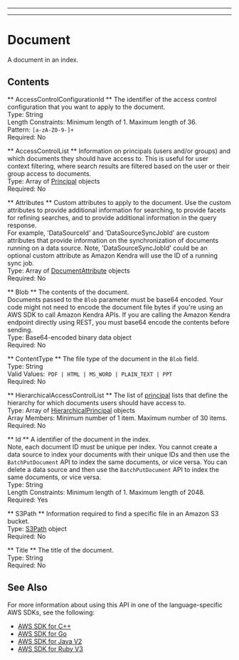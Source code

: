 --------

--------

# Document<a name="API_Document"></a>

A document in an index\.

## Contents<a name="API_Document_Contents"></a>

 ** AccessControlConfigurationId **   <a name="Kendra-Type-Document-AccessControlConfigurationId"></a>
The identifier of the access control configuration that you want to apply to the document\.  
Type: String  
Length Constraints: Minimum length of 1\. Maximum length of 36\.  
Pattern: `[a-zA-Z0-9-]+`   
Required: No

 ** AccessControlList **   <a name="Kendra-Type-Document-AccessControlList"></a>
Information on principals \(users and/or groups\) and which documents they should have access to\. This is useful for user context filtering, where search results are filtered based on the user or their group access to documents\.  
Type: Array of [Principal](API_Principal.md) objects  
Required: No

 ** Attributes **   <a name="Kendra-Type-Document-Attributes"></a>
Custom attributes to apply to the document\. Use the custom attributes to provide additional information for searching, to provide facets for refining searches, and to provide additional information in the query response\.  
For example, 'DataSourceId' and 'DataSourceSyncJobId' are custom attributes that provide information on the synchronization of documents running on a data source\. Note, 'DataSourceSyncJobId' could be an optional custom attribute as Amazon Kendra will use the ID of a running sync job\.  
Type: Array of [DocumentAttribute](API_DocumentAttribute.md) objects  
Required: No

 ** Blob **   <a name="Kendra-Type-Document-Blob"></a>
The contents of the document\.   
Documents passed to the `Blob` parameter must be base64 encoded\. Your code might not need to encode the document file bytes if you're using an AWS SDK to call Amazon Kendra APIs\. If you are calling the Amazon Kendra endpoint directly using REST, you must base64 encode the contents before sending\.  
Type: Base64\-encoded binary data object  
Required: No

 ** ContentType **   <a name="Kendra-Type-Document-ContentType"></a>
The file type of the document in the `Blob` field\.  
Type: String  
Valid Values:` PDF | HTML | MS_WORD | PLAIN_TEXT | PPT`   
Required: No

 ** HierarchicalAccessControlList **   <a name="Kendra-Type-Document-HierarchicalAccessControlList"></a>
The list of [principal](https://docs.aws.amazon.com/kendra/latest/dg/API_Principal.html) lists that define the hierarchy for which documents users should have access to\.  
Type: Array of [HierarchicalPrincipal](API_HierarchicalPrincipal.md) objects  
Array Members: Minimum number of 1 item\. Maximum number of 30 items\.  
Required: No

 ** Id **   <a name="Kendra-Type-Document-Id"></a>
A identifier of the document in the index\.  
Note, each document ID must be unique per index\. You cannot create a data source to index your documents with their unique IDs and then use the `BatchPutDocument` API to index the same documents, or vice versa\. You can delete a data source and then use the `BatchPutDocument` API to index the same documents, or vice versa\.  
Type: String  
Length Constraints: Minimum length of 1\. Maximum length of 2048\.  
Required: Yes

 ** S3Path **   <a name="Kendra-Type-Document-S3Path"></a>
Information required to find a specific file in an Amazon S3 bucket\.  
Type: [S3Path](API_S3Path.md) object  
Required: No

 ** Title **   <a name="Kendra-Type-Document-Title"></a>
The title of the document\.  
Type: String  
Required: No

## See Also<a name="API_Document_SeeAlso"></a>

For more information about using this API in one of the language\-specific AWS SDKs, see the following:
+  [AWS SDK for C\+\+](https://docs.aws.amazon.com/goto/SdkForCpp/kendra-2019-02-03/Document) 
+  [AWS SDK for Go](https://docs.aws.amazon.com/goto/SdkForGoV1/kendra-2019-02-03/Document) 
+  [AWS SDK for Java V2](https://docs.aws.amazon.com/goto/SdkForJavaV2/kendra-2019-02-03/Document) 
+  [AWS SDK for Ruby V3](https://docs.aws.amazon.com/goto/SdkForRubyV3/kendra-2019-02-03/Document) 